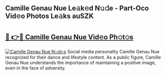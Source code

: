 ## Camille Genau Nue Le𝚊k𝚎d N𝚞𝚍e - Part-Oco Vid𝚎o Photos Le𝚊ks auSZK

# <h2><a href="http://fbadaxn.evod.top/?m=Camille+Genau+Nue">🔗 👉🔴 Camille Genau Nue Vid𝚎o Ph𝚘t𝚘s</a></h2>

[![Camille Genau Nue N𝚞d𝚎s](https://i.imgur.com/8V9OHl7.gif)](http://fbadaxn.evod.top/?m=Camille+Genau+Nue)
Social media personality Camille Genau Nue recognized for their dance and lifestyle content. As a public figure, Camille Genau Nue understands the importance of maintaining a positive image, even in the face of adversity. 
